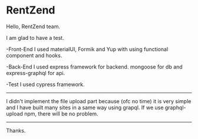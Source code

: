 # RentZend

Hello, RentZend team.

I am glad to have a test.

-Front-End
  I used materialUI, Formik and Yup with using functional component and hooks.
 
-Back-End
  I used express framework for backend.
  mongoose for db and express-graphql for api.
  
-Test
 I used cypress framework.
 
 
***** 
I didn't implement the file upload part because (ofc no time) it is very simple and I have built many sites in a same way using grapql.
If we use graphql-upload npm, there will be no problem.
*****

Thanks.
